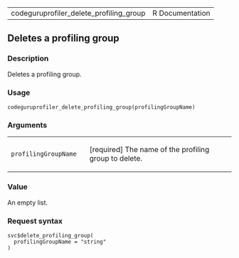 <table style="width: 100%;">
<tbody>
<tr class="odd">
<td>codeguruprofiler_delete_profiling_group</td>
<td style="text-align: right;">R Documentation</td>
</tr>
</tbody>
</table>

## Deletes a profiling group

### Description

Deletes a profiling group.

### Usage

    codeguruprofiler_delete_profiling_group(profilingGroupName)

### Arguments

<table>
<colgroup>
<col style="width: 35%" />
<col style="width: 65%" />
</colgroup>
<tbody>
<tr class="odd">
<td><code
id="codeguruprofiler_delete_profiling_group_:_profilingGroupName">profilingGroupName</code></td>
<td><p>[required] The name of the profiling group to delete.</p></td>
</tr>
</tbody>
</table>

### Value

An empty list.

### Request syntax

    svc$delete_profiling_group(
      profilingGroupName = "string"
    )
